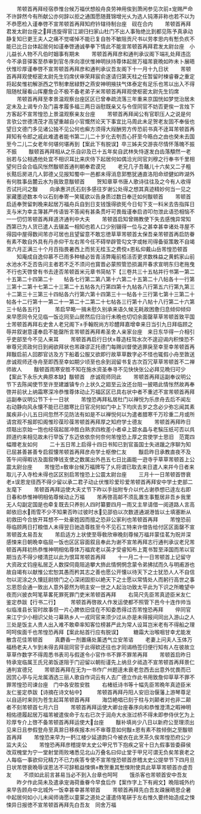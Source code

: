 <!-- { "loadSidebar": true } -->
　　芾顿首再拜经宿恭惟台候万福伏想般舟良劳神用俟到萧闲参见次前宠赐严命不许辞然今有所献公亦何辞以拒之通围愿随葺锦增光乆为选人钝滞非称也若不以为不恭愿检入谨奉啓不宣芾顿首再拜知府钤辖待制台座　砚在合内
　　芾顿首再拜君发太尉台座之拜违旋得官江湖归扫家山杜门不出人事殆绝比到都见陈予真承动静复知巳更王夫人之痛不觉嗟悼不能已复自咎不敏阻贡尺书以劳孝思内有慙负疚不能已比日台体起居何如谨奉啓通诚拳拳下情此不能宣芾顿首再拜君发太尉台座　小儿益长人物不凡伯时姻事有期未
　　芾顿首再拜彦和通判承议阁下端礼处拜违迄今不承音驿客至恭审到官冬序向凛伏惟神明扶持尊体起居万福芾衰晩如昨未卜展晤伏惟珍厚谨奉啓不宣芾顿首再拜彦和通判承议吾友阁下十一月十九日状
　　芾顿首再拜观使枢密太尉先生钧席伏审荣拜宸俞遂请归第天柱之任暂留时楝睿眷之重定将起矣惟初解浙西之节制聿居緑野之燕安神明掖扶气体泰定有足乐也芾以出入不得阻随杖屦看山挥麈詹企不极不备老弟子米芾顿首再拜观使枢密太尉先生钧席
　　芾顿首再拜至孝景温观察台座区区已曾奉疏流落三年重来京国恍如梦觉治居未定未及上谒专介及门喜孝履多福三两日诣慰既亲又与令侄同官不妨否更俟一言烛下方客起不宣芾惶恐上景温观察亲友台座
　　芾顿首再拜闻公有官职压人之说是何言欤公世德清茂才高望重越自小官慨然论天下事宜比马周此未足贺老友固不奉佞也望日文德门多见诸公独不见公何也癣方须得大叚酬劳方传恐前书真不逹耳芾顿首再拜知有令郎之戚此难遣者能书第二儿二十岁化去刳吾心肝至今晧白之由也癸未去国至今二儿二女老年何堪何堪再到【案此下有脱误】卒三姊夫交游丧尽情怀落魄不振不振
　　黻顿首再拜相从之乐自卯及已十五年矣自武林失恃遂发白齿落頺然一老翁若与公相遇他处宜不相识耳比来庆侍下起居何如偶洽光同官刘穆之行奉书千里相望何日会合临风怅然黻顿首通判朝奉君谟兄
　　老兄几子吾鼇儿十六矣又二子粗长黠后房进几人郭德乂见报知蜀中一邑都未得消息郭憨犹通直洛阳命顽健如昨湖外有何胜事岳麓云水为我致意黻顿首
　　贺知章草书唐人歌诗往往及之今有人收得否试托问之黻
　　向承惠洪氏石刻多感往岁谢公处得之想其真迹精妙何当一见之家藏墨迹数本今以石刻奉寄一笑辄欲以告身质过数日奉迁如何黻顿首
　　芾顿首启适奉贺留刺晚来起居万福舟兵自到日支钱饿得欲死今日旬下支一料米去告指挥日支与米为幸主簿甚严传语皆不答闻有甚条贯吁可畏哉谨奉启咨叩勿泄此语恐相恼不一一忉忉芾顿首再拜道济通判中大夫
　　芾顿首启知曾赐教使下失去感愧异常知西第已为人货已遣人去辍盖一相知也若人口少别辍得一位与之甚幸甚幸诸处寻屋不得园中屋得数间芾亦可居也且望留意不敢忘徳草草芾顿首太保吾亲芾顿首再启防眷有素不敢自外具有丹赤仰干左右芾今任不碍举辟管勾文字或帐司得备驱策敢不自竭芾六月正满三十个月百指畏暑西上而贫无桂玉之费傥恩私仰戴山岳芾惶恐顿首
　　知庵成自逸仰慕不已雨多种植必皆青活弊庵前栢活否更求数株益之黄鹤家山前水池水不乏否告问主者若不乏不须问也寳晋必蒙照管恐损漏开春求宣明东归老拖曳不行也天啓曾有书去逹否芾顿首米元章书简帖下【三卷共三十五帖并行书第一第二十五第二十四第二十　　帖各七行第二第八第十六第二十五第二十八帖各十一行第三第十二第十七第二十三第二十五帖各九行第四第十九帖各八行第五六行第九第三十二第三十三第三十四帖各六行第六第十四第三十一帖各十三行第七第十三第二十帖各十二行第十一第二十一第二十二第二十七帖各三行第十八帖十八行第二十六第三十帖各五行】
　　芾启早略一揖未慰久别承来语久候无耗故困惫归息倾仰倾仰来早愿同令兄见临一饭讫同至山房然后归治行未晩也切切余面罄草草芾顿首致平国士芾顿首再拜右史舍人老兄阁下手翰贶尚方珍醴拜嘉增幸来日当引九日拜临顾之辱并叙谢意谨奉启不能罄所言芾顿首再拜希圣舍人亲家台座　来日东华得一介相引乎吏部至今不见人来耳
　　芾顿首再启行日伏尊造枉驾水次不遑迎谒内积悚恐不审尊兄资政何日到阙欲拜状也芾疎谬正托德门每赐训督使逃罪戾至幸至幸芾顿首再拜黻启前人回郡官访及方下船着公服又欲即行故草草数字必不怪也辄假小舟至敦送彦诚观师还寺舟至即西至幸如期少顷至也余到润留书复古次百冗草草芾顿首不二禅师故人
　　黻顿首雨寒安胜不知在施水资圣奉寻不见快快张公必拜见晩归可少【案此下永乐大典原本缺】黻顿首　彦诚观师同此
　　芾顿首再拜运副奉议明公节下去陈闻使节至许至建雄镇专介上状久之廻至云汝还台阻一披晤此情怅然故再奉啓并前状上纳霜寒深冷恭惟尊体动止万福区区已具右状中者不重述不宣芾顿首再拜运副奉议明公节下十一日状
　　芾惶恐再拜私居杜门以禅悦为乐彦舟去后不闻左右动静向风永懐不能已已腊寒比日官况何如门中上下均庆去岁之念必少弥忘闻其素属疾非小儿五日间忽然不见防法有如是不以禅悦何以为遣者腊寒千万珍重二月或所请宫观不报即扣阁惟珍葆珍葆芾顿首再拜厚之知府学士德友
　　芾顿首再拜昨日烦聒出京始一饱也经宿起居冲胜白熟求四枚差小者卓上碧水晶与老騃压纸可否以呉顾道约来相见故未行早饭了东迈依依奈何奈何芾惶恐上厚之宫使学士思旧　范寛四幅赠老友如何
　　二十五日芾上启得十四日书知已到官虽国士失进躐之序聊为知已屈甚善甚善专启叙懐芾顿首再拜彦舟学士枢僚仁友
　　黻启昨日承教直夜不及答午间得暇访及面叙俸钱支使之数属出外邑五七日比画能一逰寺乎草草芾顿首上公震太尉台座
　　芾惶恐敎审台候万福牌写了乆将谓已取去来日遣人来幷今日者来取儿子入寺检未得也区区别启芾惶恐上公震太尉台座
　　三月十一日芾顿首啓衰老误恩宠径西不得少留以承二君子动止伏惟珍爱珍爱芾顿首再拜安中学士吏部二友麾下
　　芾顿首再拜运使大夫丈节下昨以手拙附专介以代占谢恭想已逹左右即日春和恭惟神明相佑尊候动止万福
　　芾再啓高邮不须乱置生事蹔居非吾乡我里无人勾副定国是也牵复既去只养别人四时纂要四月一雨又主旱请借一阅道路人言高邮依旧水雨雪不少不知果否昨过彼时水见邵伯以次数道通湖港皆以土填塞断从初救田今合放开耳想不一处豪姓因而擅之恐非公家利也芾顿首再拜
　　芾惶恐前辱临顾两日打粮借人未得翌日驰造尊胜至今不见石工特来许借告给付区区面罄不宣芾顿首太易吾友
　　芾启适方上状使至辱敎欣审晚刻尊候万福幷蒙佳茗为贶并深感悚来日朝晩幸临屈一饭也区区容面叙且奉此为谢不宣芾再拜志行通判承议老兄芾顿首再拜初热恭惟神明相佑尊体万福宾老以英才受睿知布上寛书暂至泽国而芾以官期当去不得少楼清芘以此为恨耳芾顿首再拜
　　十一月二十一日芾顿首上记留守大资政丈钧座私居乏人数探伺竟阻追攀大斾此情惘惘念蒙令弟拂拭而久与明甫游也故自竭有以献惟公宏恕其愚而矜其志之善也愿公开懐以待天下之士犹恐人人不自信勿以泥涂之久懐廷尉牓门之心深闭固拒以絶天下之士愿以常情处人而躬行高世之事忘恩怨会通一致出人意外晏然为明主安一世之人起治功致太平此为下识之所瞻望中夜而兴披衣呵笔草畧死罪死罪门吏米芾顿首再拜
　　右简尺先臣芾真迹臣米友仁鉴定恭跋【行书二行】
　　芾顿首再啓故人作发运使都不照管下邑今十连作帅当似临淮县长官时故事但一片心脾依旧佳在不知委悉得过否芾惶恐再拜
　　倅同官来江宁少小相识父处刁幕熟乡人一戎同官来须少过从亦是未得报间同出入游山之人三处是饭主人贵人出入难不敢牵率知客位榜甚严此为常人设耳岂米老有不得船之理呵呵俟面千也芾惶恐再拜【案此帖首行应有脱误】
　　糖霜大治喉咽甘幸尤能发散含花佳芾顿首
　　真麝香一剂置痛处薰透气立安芾谘
　　老妻上问夫人玉体万福杨老夫人乍到未得去拜屈同官于此得欵还往也才囘谒杨签归便行知有人在彼故立草草作数字不得周悉书表司与假遂令小官作书不罪不罪芾再拜
　　芾顿首启昨日特承宠临属王氏兄弟饭遂阻于门迎留以朝衔谨先上纳旦夕祗造不宣芾顿首再拜景仁通判宣德兄
　　芾顿首再拜在无为一书作广州题逹未衰老忽西去出意外忧畏而已因赏心亭与元龙属酒选三丽人歌自作词云有人去广德立作此书用致詹仰草草不罪不罪芾惶恐司谏台座　门中各安胜安胜
　　右楮纸诗书等十幅先臣芾晩年真迹臣米友仁鉴定恭跋【诗摘在诗文帖中】
　　芾顿首再拜丹阳人安旧治偃藩上游琴尊足以自适时来则为苍生起耳芾顿首再拜
　　海岱絶唱已刻于柱与刘颠者对也非二颠者不刻芾顿首七月六日
　　芾顿首再拜运使大卿台座春序向和恭惟澄清之暇神明相佑德履起居万福芾被遣俟命于左右已次于润舟大水涨过桥不得未即参侍伏乞为上珍厚专介上啓不备芾顿首再拜运使大台座
　　黻补填尚少八日以新府公至理须出见来日且参假登舟至真滁日移疾报本州不审尊意如何黻恩有素不胜倾倒之至黻顿首再拜
　　芾惶恐来早为一麫江楼少延道韵只今被衣在此烹茶久俟芾惶恐府公少监大夫公
　　芾惶恐再拜彦稽提举太史公甲兄节下抱疾之官十日九假事皆委薛侯改双槐堂为宁一堂射堂雨败堵悉见北山万叠名曰仰止堂于甲兄可谓无负矣芾衰老之人每临一事欲仰兄精力不已力疾答专使不宣芾惶恐顿首彦稽太史公提举节下四月旦日状芾啓衰晩辱误恩法不可辞秪益悚惧教贺重其慙悚附使具此草草芾顿首亦虚吾友
　　不烦如此前言甚易当必不到入台章也呵呵
　　饿杀客也芾顿首安中吾友
　　昨夕作此简未及遣承宠诲荷垂眷今早食后作【案作字上下有阙文】晩阻城外约来早告顾舟中北城外一饭幸甚幸甚芾顿首
　　芾顿首再拜先白吾友疎展晤思企暑中起居何如小儿未闻师诲愿以童蒙之道处之谨遣侍笔硏于左右惟久要终始造成之悚悚异日报徳不宣芾顿首再拜先白吾友　同舍万福
